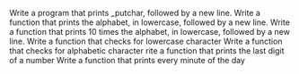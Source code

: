 Write a program that prints _putchar, followed by a new line.
Write a function that prints the alphabet, in lowercase, followed by a new line.
Write a function that prints 10 times the alphabet, in lowercase, followed by a new line.
Write a function that checks for lowercase character
Write a function that checks for alphabetic character
rite a function that prints the last digit of a number
Write a function that prints every minute of the day 
